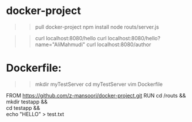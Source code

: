 # docker-project

>> pull docker-project
>> npm install
>> node routs/server.js

>> curl localhost:8080/hello
>> curl localhost:8080/hello?name="AliMahmudi"
>> curl localhost:8080/author



# Dockerfile:

>>mkdir myTestServer
>>cd myTestServer
>>vim Dockerfile

FROM https://github.com/z-mansoori/docker-project.git
RUN cd /routs &&\
  mkdir testapp &&\
  cd testapp &&\
  echo "HELLO" > test.txt
